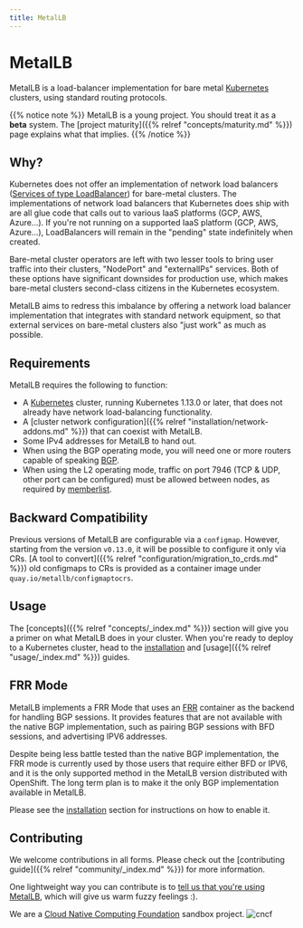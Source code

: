 ```yaml
---
title: MetalLB
---
```


# MetalLB

MetalLB is a load-balancer implementation for bare
metal [Kubernetes](https://kubernetes.io) clusters, using standard
routing protocols.

{{% notice note %}}
MetalLB is a young project. You should treat it as a **beta** system.
The [project maturity]({{% relref "concepts/maturity.md" %}}) page
explains what that implies.
{{% /notice %}}

## Why?

Kubernetes does not offer an implementation of network load balancers
([Services of type LoadBalancer](https://kubernetes.io/docs/tasks/access-application-cluster/create-external-load-balancer/))
for bare-metal clusters. The implementations of network load balancers that
Kubernetes does ship with are all glue code that calls out to various
IaaS platforms (GCP, AWS, Azure...). If you're not running on a
supported IaaS platform (GCP, AWS, Azure...), LoadBalancers will
remain in the "pending" state indefinitely when created.

Bare-metal cluster operators are left with two lesser tools to bring
user traffic into their clusters, "NodePort" and "externalIPs"
services. Both of these options have significant downsides for
production use, which makes bare-metal clusters second-class citizens
in the Kubernetes ecosystem.

MetalLB aims to redress this imbalance by offering a network load balancer
implementation that integrates with standard network equipment, so
that external services on bare-metal clusters also "just work" as much
as possible.

## Requirements

MetalLB requires the following to function:

- A [Kubernetes](https://kubernetes.io) cluster, running Kubernetes
  1.13.0 or later, that does not already have network load-balancing
  functionality.
- A
  [cluster network configuration]({{% relref "installation/network-addons.md" %}}) that
  can coexist with MetalLB.
- Some IPv4 addresses for MetalLB to hand out.
- When using the BGP operating mode, you will need one or more routers
  capable of speaking [BGP](https://en.wikipedia.org/wiki/Border_Gateway_Protocol).
- When using the L2 operating mode, traffic on port 7946 (TCP & UDP, other port can be configured) must be allowed between nodes, as required by
  [memberlist](https://github.com/hashicorp/memberlist).

## Backward Compatibility

Previous versions of MetalLB are configurable via a `configmap`. However, starting from the version
`v0.13.0`, it will be possible to configure it only via CRs. [A tool to convert]({{% relref "configuration/migration_to_crds.md" %}}) old configmaps to CRs
is provided as a container image under `quay.io/metallb/configmaptocrs`.

## Usage

The [concepts]({{% relref "concepts/_index.md" %}}) section will give
you a primer on what MetalLB does in your cluster. When you're ready
to deploy to a Kubernetes cluster, head to the
[installation](/installation/) and [usage]({{% relref
"usage/_index.md" %}}) guides.

## FRR Mode

MetalLB implements a FRR Mode that uses an [FRR](https://frrouting.org/) container as the backend for handling BGP sessions. It provides features that are not available with the native BGP implementation, such as pairing BGP sessions with BFD sessions, and advertising IPV6 addresses.

Despite being less battle tested than the native BGP implementation, the FRR mode is currently used by those users that require either BFD or IPV6, and it is the only supported method in the MetalLB version distributed with OpenShift. The long term plan is to make it the only BGP implementation available in MetalLB.

Please see the [installation](https://metallb.universe.tf/installation/) section for instructions on how to enable it.

## Contributing

We welcome contributions in all forms. Please check out
the [contributing guide]({{% relref "community/_index.md" %}}) for more
information.

One lightweight way you can contribute is
to
[tell us that you're using MetalLB](https://github.com/metallb/metallb/issues/5),
which will give us warm fuzzy feelings :).

We are a [Cloud Native Computing Foundation](https://cncf.io/) sandbox project.
![cncf](/images/cncf-color.png)
